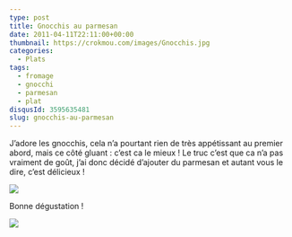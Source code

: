 ```yaml
---
type: post
title: Gnocchis au parmesan
date: 2011-04-11T22:11:00+00:00
thumbnail: https://crokmou.com/images/Gnocchis.jpg
categories:
  - Plats
tags:
  - fromage
  - gnocchi
  - parmesan
  - plat
disqusId: 3595635481
slug: gnocchis-au-parmesan
---
```


J’adore les gnocchis, cela n’a pourtant rien de très appétissant au premier abord, mais ce côté gluant : c’est ca le mieux ! Le truc c’est que ca n’a pas vraiment de goût, j’ai donc décidé d’ajouter du parmesan et autant vous le dire, c’est délicieux !

![](http://3.bp.blogspot.com/-6fn39sYZ0RU/TxiT2aht33I/AAAAAAAABpE/7g23PF1tyWA/s1600/Gnocchis+parmesan.jpg)

Bonne dégustation !

![](http://4.bp.blogspot.com/-2bLosyMFac4/TxhFg0sR2dI/AAAAAAAABec/Mzg1OnlXUmM/s1600/Signature+copie.jpg)